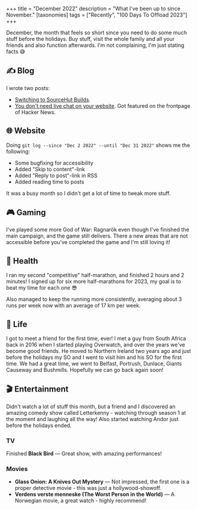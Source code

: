 +++
title = "December 2022"
description = "What I've been up to since November."
[taxonomies]
tags = ["Recently", "100 Days To Offload 2023"]
+++

December, the month that feels so short since you need to do some much stuff
before the holidays. Buy stuff, visit the whole family and all your friends and
also function afterwards. I'm not complaining, I'm just stating facts 😅

## ✍️ Blog

I wrote two posts:

- [Switching to SourceHut Builds][srht_post].
- [You don't need live chat on your website][livechat_post]. Got featured on the
  frontpage of Hacker News.

## 🌐 Website

Doing `git log --since "Dec 2 2022" --until "Dec 31 2022"` shows me the
following:

- Some bugfixing for accessibility
- Added "Skip to content"-link
- Added "Reply to post"-link in RSS
- Added reading time to posts

It was a busy month so I didn't get a lot of time to tweak more stuff.

## 🎮 Gaming

I've played some more God of War: Ragnarök even though I've finished the main
campaign, and the game still delivers. There a new areas that are not accessible
before you've completed the game and I'm still loving it!

## 💪 Health

I ran my second "competitive" half-marathon, and finished 2 hours and 2 minutes!
I signed up for six more half-marathons for 2023, my goal is to beat my time for
each one 😎

Also managed to keep the running more consistently, averaging about 3 runs per
week now with an average of 17 km per week.

## 🌳 Life

I got to meet a friend for the first time, ever! I met a guy from South Africa
back in 2016 when I started playing Overwatch, and over the years we've become
good friends. He moved to Northern Ireland two years ago and just before the
holidays my SO and I went to visit him and his SO for the first time. We had a
great time, we went to Belfast, Portrush, Dunlace, Giants Causeway and
Bushmills. Hopefully we can go back again soon!

## 🎬 Entertainment

Didn't watch a lot of stuff this month, but a friend and I discovered an amazing
comedy show called Letterkenny - watching through season 1 at the moment and
laughing all the way! Also started watching Andor just before the holidays
ended.

### TV

Finished **Black Bird** &mdash; Great show, with amazing performances!

### Movies

- **Glass Onion: A Knives Out Mystery** &mdash; Not impressed, the first one is
  a proper detective movie - this was just a hollywood-showoff.
- **Verdens verste menneske (The Worst Person in the World)** &mdash; A Norwegian
  movie, a great watch - highly recommend!

[srht_post]: @/blog/2022-12-08-switching-to-sourcehut-builds.md
[livechat_post]: @/blog/2022-12-07-you-dont-need-chat-on-your-site.md
